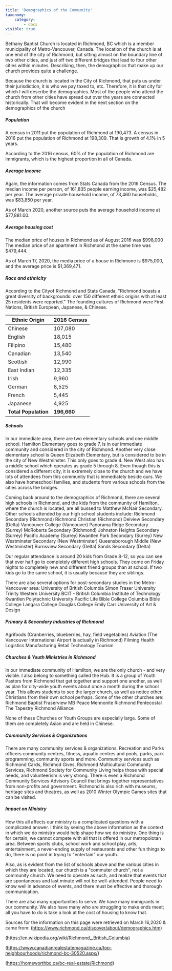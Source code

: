 ```yaml
---
title: 'Demographics of the Community'
taxonomy:
    category:
        - docs
visible: true
---
```


Bethany Baptist Church is located in Richmond, BC which is a member municipality of Metro-Vancouver, Canada. The location of the church is at one end of the city of Richmond, but sitting almost on the boundary line of two other cities, and just off two different bridges that lead to four other cities within minutes. Describing, then, the demographics that make up our church provides quite a challenge.

Because the church is located in the City of Richmond, that puts us under their jurisdiction, it is who we pay taxed to, etc. Therefore, it is that city for which I will describe the demographics. Most of the people who attend the church from other cities have spread out over the years are connected historically. That will become evident in the next section on the demographics of the church

##### Population
A census in 2011 put the population of Richmond at 190,473. 
A census in 2016 put the population of Richmond at 198,309.
That is growth of 4.1% in 5 years.

According to the 2016 census, 60% of the population of Richmond are immigrants, which is the highest proportion in all of Canada.

##### Average Income
Again, the information comes from Stats Canada from the 2016 Census. 
The median income per person, of 161,835 people earning income, was $25,482 per year.
The average private household income, of 73,460 households, was $83,850 per year.

As of March 2020, another source puts the average household income at $77,881.00.

##### Average housing cost
The median price of houses in Richmond as of August 2016 was $998,000
The median price of an apartment in Richmond at the same time was $479,444.

As of March 17, 2020, the media price of a house in Richmone is $975,000, and the average price is $1,369,471.

##### Race and ethnicity
According to the Cityof Richmond and Stats Canada, "Richmond boasts a great diversity of backgrounds: over 150 different ethnic origins with at least 25 residents were reported." The founding cultures of Richmond were First Nations, British European, Japanese, & Chinese.

| Ethnic Origin | 2016 Census |
| ---------- | ------- |
| Chinese | 107,080 |
| English | 18,015 |
| Filipino | 15,480 |
| Canadian | 13,540 |
| Scottish | 12,990 |
| East Indian | 12,335 |
| Irish | 9,960 |
| German | 8,525 |
| French | 5,445 |
| Japanese | 4,925 |
| **Total Population** | **196,660** |

##### Schools
In our immediate area, there are two elementary schools and one middle school. Hamilton Elementary goes to grade 7, is in our immediate community and considered in the city of Richmond. Another very close elementary school is Queen Elizabeth Elementary, but is considered to be in the city of New Westminster. This only goes to grade 4. New West also has a middle school which operates as grade 5 through 8. Even though this is considered a different city, it is extremely close to the church and we have lots of attendees from this community that is immediately beside ours. We also have homeschool families, and students from various schools from the cities across the bridges.

Coming back around to the demographics of Richmond, there are several high schools in Richmond, and the kids from the community of Hamilton, where the church is located, are all bussed to Matthew McNair Secondary. Other schools attended by our high school students include: 
Richmond Secondary (Richmond)
Richmond Christian (Richmond)
Delview Secondary (Delta)
Vancouver College (Vancouver)
Panorama Ridge Secondary (Surrey)
McRoberts Secondary (Richmond)
Johnston Heights Secondary (Surrey)
Pacific Academy (Surrey)
Kwantlen Park Secondary (Surrey)
New Westminster Secondary (New Westminster)
Queensborough Middle (New Westminster)
Burnsview Secondary (Delta)
Sands Secondary (Delta)

Our regular attendance is around 20 kids from Grade 8-12, so you can see that over half go to completely different high schools. They come on Friday nights to completely new and different friend groups than at school. If two kids go to the same school, it is usually because they are siblings. 

There are also several options for post-secondary studies in the Metro-Vancouver area:
University of British Columbia 
Simon Fraser University
Trinity Western University
BCIT - British Columbia Institute of Technology
Kwantlen Polytechnic University 
Pacific Life Bible College
Columbia Bible College
Langara College
Douglas College
Emily Carr University of Art & Design

##### Primary & Secondary Industries of Richmond
Agrifoods (Cranberries, blueberries, hay, field vegetables)
Aviation (The Vancouver International Airport is actually in Richmond)
Filming
Health
Logistics
Manufacturing
Retail
Technology 
Tourism

##### Churches & Youth Ministries in Richmond
In our immediate community of Hamilton, we are the only church - and very visible.
I also belong to something called the Hub. It is a group of Youth Pastors from Richmond that get together and support one another, as well as plan for city-wide youth events about once a month during the school year. This allows students to see the larger church, as well as notice other Christians from their own school perhaps. Some of the other churches are: 
Richmond Baptist
Fraserview MB
Peace Mennonite
Richmond Pentecostal
The Tapestry
Richmond Alliance

None of these Churches or Youth Groups are especially large. Some of them are completely Asian and are held in Chinese.

##### Community Services & Organizations
There are many community services & organizations.
Recreation and Parks officers community centres, fitness, aquatic centres and pools, parks, park programming, community sports and more.
Community services such as Richmond Cards, Richmod Gives, Richmond Multicultural Community Services, Richmond Society for Community Living helps those with special needs, and volunteerism is very strong. There is even a Richmond Community Services Advisory Council that brings together representatives from non-profits and government. 
Richmond is also rich with museums, heritage sites and theatres, as well as 2010 Winter Olympic Games sites that can be visited.

##### Impact on Ministry
How this all affects our ministry is a complicated questions with a complicated answer. I think by seeing the above information as the context in which we do ministry would help shape how we do ministry. One thing is for certain, we cannot compete with all that is offered in our metropolotan area. Between sports clubs, school work and school play, arts, entertainment, a never-ending supply of restaurants and other fun things to do, there is no point in trying to "entertain" our youth. 

Also, as is evident from the list of schools above and the various cities in which they are located, our church is a "commuter church", not a community church. We need to operate as such, and realize that events that are spontaneous and last minute will not be well-attended. People need to know well in advance of events, and there must be effective and thorough communication.

There are also many opportunities to serve. We have many immigrants in our community. We also have many who are struggling to make ends meet; all you have to do is take a look at the cost of housing to know that. 










 









Sources for the information on this page were retrieved on March 16,2020 & came from: 
(https://www.richmond.ca/discover/about/demographics.htm)

(https://en.wikipedia.org/wiki/Richmond,_British_Columbia)

(https://www.canadianrealestatemagazine.ca/top-neighbourhoods/richmond-bc-30520.aspx/)

(https://homeworthbc.ca/bc-real-estate/Richmond)